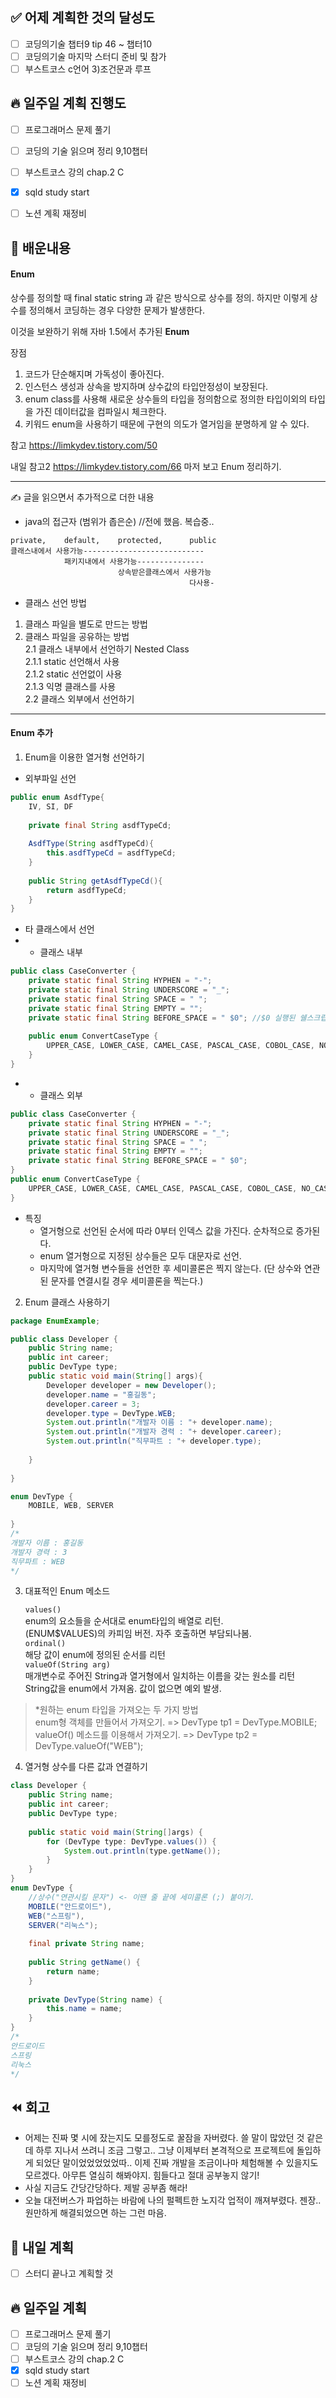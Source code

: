 ## ✅ 어제 계획한 것의 달성도
- [ ] 코딩의기술 챕터9 tip 46 ~ 챕터10
- [ ] 코딩의기술 마지막 스터디 준비 및 참가
- [ ] 부스트코스 c언어 3)조건문과 루프

## 🔥 일주일 계획 진행도
- [ ] 프로그래머스 문제 풀기
- [ ] 코딩의 기술 읽으며 정리 9,10챕터
- [ ] 부스트코스 강의 chap.2 C
- [x] sqld study start
- [ ] 노션 계획 재정비


## 💬 배운내용

#### Enum

상수를 정의할 때 final static string 과 같은 방식으로 상수를 정의.
하지만 이렇게 상수를 정의해서 코딩하는 경우 다양한 문제가 발생한다.

이것을 보완하기 위해 자바 1.5에서 추가된 **Enum**

장점
1. 코드가 단순해지며 가독성이 좋아진다.
2. 인스턴스 생성과 상속을 방지하며 상수값의 타입안정성이 보장된다.
3. enum class를 사용해 새로운 상수들의 타입을 정의함으로 정의한 타입이외의 타입을 가진 데이터값을 컴파일시 체크한다.
4. 키워드 enum을 사용하기 때문에 구현의 의도가 열거임을 분명하게 알 수 있다.

참고 https://limkydev.tistory.com/50

내일 참고2 https://limkydev.tistory.com/66 마저 보고 Enum 정리하기.

<hr>

✍️ 글을 읽으면서 추가적으로 더한 내용<br>
- java의 접근자 (범위가 좁은순) //전에 했음. 복습중..
```text
private,    default,    protected,      public
클래스내에서 사용가능---------------------------
            패키지내에서 사용가능---------------
                        상속받은클래스에서 사용가능
                                        다사용-
```
- 클래스 선언 방법
1. 클래스 파일을 별도로 만드는 방법
2. 클래스 파일을 공유하는 방법<br>
   2.1 클래스 내부에서 선언하기 Nested Class<br>
   2.1.1 static 선언해서 사용<br>
   2.1.2 static 선언없이 사용<br>
   2.1.3 익명 클래스를 사용<br>
   2.2 클래스 외부에서 선언하기<br>

<hr>

#### Enum 추가
1. Enum을 이용한 열거형 선언하기
- 외부파일 선언
```java
public enum AsdfType{
	IV, SI, DF
	
	private final String asdfTypeCd;
	
	AsdfType(String asdfTypeCd){
		this.asdfTypeCd = asdfTypeCd;
	}
	
	public String getAsdfTypeCd(){
		return asdfTypeCd;
	}
}
```

- 타 클래스에서 선언
- - 클래스 내부
```java
public class CaseConverter {
	private static final String HYPHEN = "-";
	private static final String UNDERSCORE = "_";
	private static final String SPACE = " ";
	private static final String EMPTY = "";
	private static final String BEFORE_SPACE = " $0"; //$0 실행된 쉘스크립트의 이름
	
	public enum ConvertCaseType {
		UPPER_CASE, LOWER_CASE, CAMEL_CASE, PASCAL_CASE, COBOL_CASE, NO_CASE
	}
}
```
- - 클래스 외부
```java
public class CaseConverter {
	private static final String HYPHEN = "-";
	private static final String UNDERSCORE = "_";
	private static final String SPACE = " ";
	private static final String EMPTY = "";
	private static final String BEFORE_SPACE = " $0";
}
public enum ConvertCaseType {
	UPPER_CASE, LOWER_CASE, CAMEL_CASE, PASCAL_CASE, COBOL_CASE, NO_CASE
}

```

- 특징
    - 열거형으로 선언된 순서에 따라 0부터 인덱스 값을 가진다. 순차적으로 증가된다.
    - enum 열거형으로 지정된 상수들은 모두 대문자로 선언.
    - 마지막에 열거형 변수들을 선언한 후 세미콜론은 찍지 않는다.
      (단 상수와 연관된 문자를 연결시킬 경우 세미콜론을 찍는다.)

2. Enum 클래스 사용하기
```java
package EnumExample;

public class Developer {
	public String name; 
	public int career; 
	public DevType type; 
	public static void main(String[] args){ 
		Developer developer = new Developer(); 
		developer.name = "홍길동"; 
		developer.career = 3; 
		developer.type = DevType.WEB; 
		System.out.println("개발자 이름 : "+ developer.name); 
		System.out.println("개발자 경력 : "+ developer.career); 
		System.out.println("직무파트 : "+ developer.type); 
 
	} 
 
} 

enum DevType { 
	MOBILE, WEB, SERVER 
 
}
/*
개발자 이름 : 홍길동
개발자 경력 : 3
직무파트 : WEB
*/
```

3. 대표적인 Enum 메소드

   `values()`<BR>
   enum의 요소들을 순서대로 enum타입의 배열로 리턴.<br>
   (ENUM$VALUES)의 카피임 버전. 자주 호출하면 부담되나봄.<br>
   `ordinal()`<BR>
   해당 값이 enum에 정의된 순서를 리턴<br>
   `valueOf(String arg)`<BR>
   매개변수로 주어진 String과 열거형에서 일치하는 이름을 갖는 원소를 리턴<br>
   String값을 enum에서 가져옴. 값이 없으면 예외 발생.<br>

> *원하는 enum 타입을 가져오는 두 가지 방법<br>
> enum형 객체를 만들어서 가져오기. => DevType tp1 = DevType.MOBILE;<br>
> valueOf() 메소드를 이용해서 가져오기. => DevType tp2 = DevType.valueOf("WEB");

4. 열거형 상수를 다른 값과 연결하기

```java
class Developer {
    public String name;
    public int career;
    public DevType type;
	
    public static void main(String[]args) {
        for (DevType type: DevType.values()) {
            System.out.println(type.getName());
        }
    }
}
enum DevType {
    //상수("연관시킬 문자") <- 이땐 줄 끝에 세미콜론 (;) 붙이기.
    MOBILE("안드로이드"),
    WEB("스프링"),
    SERVER("리눅스");
	
    final private String name;
	
    public String getName() {
        return name;
    }
	
    private DevType(String name) {
        this.name = name;
    }
}
/*
안드로이드
스프링
리눅스
*/
```


## ⏪ 회고
- 어제는 진짜 몇 시에 잤는지도 모를정도로 꿀잠을 자버렸다. 쓸 말이 많았던 것 같은데 하루 지나서 쓰려니 조금 그렇고.. 그냥 이제부터 본격적으로 프로젝트에 돌입하게 되었단 말이었었었었었따.. 이제 진짜 개발을 조금이나마 체험해볼 수 있을지도 모르겠다. 아무튼 열심히 해봐야지. 힘들다고 절대 공부놓지 않기!
- 사실 지금도 간당간당하다. 제발 공부좀 해라!
- 오늘 대전버스가 파업하는 바람에 나의 펄펙트한 노지각 업적이 깨져부렸다. 젠장.. 원만하게 해결되었으면 하는 그런 마음.


## 🔰 내일 계획
- [ ] 스터디 끝나고 계획할 것

## 🔥 일주일 계획
- [ ] 프로그래머스 문제 풀기
- [ ] 코딩의 기술 읽으며 정리 9,10챕터
- [ ] 부스트코스 강의 chap.2 C
- [x] sqld study start
- [ ] 노션 계획 재정비
